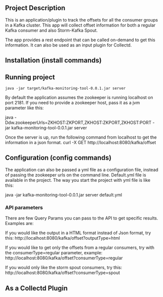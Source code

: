 ## Project Description
This is an application/plugin to track the offsets for all the consumer groups in a Kafka cluster. This app will collect offset information for both a regular Kafka consumer and also Storm-Kafka Spout. 

The app provides a rest endpoint that can be called on-demand to get this information. It can also be used as an input plugin for Collectd.   

## Installation (install commands)
 

## Running project
```java -jar target/kafka-monitoring-tool-0.0.1.jar server```

By default the application assumes the zookeeper is running localhost on port 2181. If you need to provide a zookeeper host, pass it as a jvm parameter like this:

java -Ddw.zookeeperUrls=ZKHOST:ZKPORT,ZKHOST:ZKPORT,ZKHOST:PORT -jar kafka-monitoring-tool-0.0.1.jar server

Once the server is up, run the following command from localhost to get the information in a json format.
curl -X GET http://localhost:8080/kafka/offset

## Configuration (config commands)
The application can also be passed a yml file as a configuration file, instead of passing the zookeeper urls on the command line. Default.yml file is available in the project. The way you start the project with yml file is like this:

java -jar kafka-monitoring-tool-0.0.1.jar server default.yml

### API parameters
There are few Query Params you can pass to the API to get specific results. Examples are:

If you would like the output in a HTML format instead of Json format, try this:
http://localhost:8080/kafka/offset?outputType=html

If you would like to get only the offsets from a regular consumers, try with the consumerType=regular parameter, example:
http://localhost:8080/kafka/offset?consumerType=regular

If you would only like the storm spout consumers, try this:
http://localhost:8080/kafka/offset?consumerType=spout

## As a Collectd Plugin